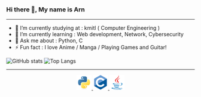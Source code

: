 ### Hi there 👋, My name is Arn
<hr>



- 🔭 I’m currently studying at : kmitl ( Computer Engineering )
- 🌱 I’m currently learning : Web development, Network, Cybersecurity
- 💬 Ask me about : Python, C
- ⚡ Fun fact : I love Anime / Manga / Playing Games and Guitar! 
              
<p align="center">
  
![GitHub stats](https://github-readme-stats.vercel.app/api?username=arn355&show_icons=true&theme=radical)
![Top Langs](https://github-readme-stats.vercel.app/api/top-langs/?username=arn355&&theme=radical)
  
</p>
<hr>

<p align="center">
  <a href="https://www.python.org" target="_blank">
    <img
      src="https://raw.githubusercontent.com/devicons/devicon/master/icons/python/python-original.svg"
      alt="Python"
      width="40"
      height="40"
    />
  </a>
  <a href="https://www.programiz.com/c-programming" target="_blank">
    <img
      src="https://raw.githubusercontent.com/devicons/devicon/master/icons/c/c-original.svg"
      alt="C"
      width="40"
      height="40"
    />
  </a>
  <a 
     href="https://www.java.com" 
     target="_blank" 
  > 
    <img 
         src="https://raw.githubusercontent.com/devicons/devicon/master/icons/java/java-original.svg" 
         alt="Java"
         width="40" 
         height="40"
    /> 
  </a>
 </p>

